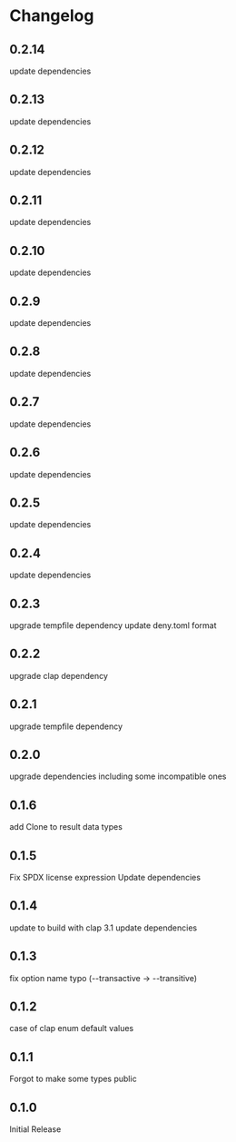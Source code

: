 # Changelog

## 0.2.14

update dependencies

## 0.2.13

update dependencies

## 0.2.12

update dependencies

## 0.2.11

update dependencies

## 0.2.10

update dependencies

## 0.2.9

update dependencies

## 0.2.8

update dependencies

## 0.2.7

update dependencies

## 0.2.6

update dependencies

## 0.2.5

update dependencies

## 0.2.4

update dependencies

## 0.2.3

upgrade tempfile dependency
update deny.toml format

## 0.2.2

upgrade clap dependency

## 0.2.1

upgrade tempfile dependency

## 0.2.0

upgrade dependencies including some incompatible ones

## 0.1.6

add Clone to result data types

## 0.1.5

Fix SPDX license expression
Update dependencies

## 0.1.4

update to build with clap 3.1
update dependencies

## 0.1.3

fix option name typo (--transactive -> --transitive)

## 0.1.2

case of clap enum default values

## 0.1.1

Forgot to make some types public

## 0.1.0

Initial Release
